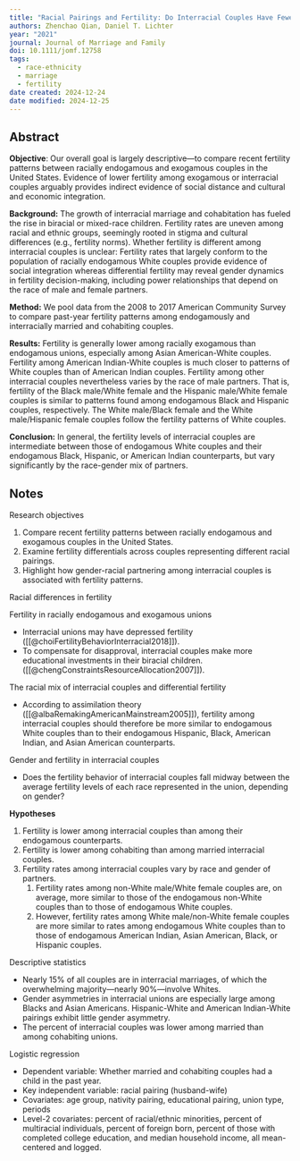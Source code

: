 ```yaml
---
title: "Racial Pairings and Fertility: Do Interracial Couples Have Fewer Children?"
authors: Zhenchao Qian, Daniel T. Lichter
year: "2021"
journal: Journal of Marriage and Family
doi: 10.1111/jomf.12758
tags:
  - race-ethnicity
  - marriage
  - fertility
date created: 2024-12-24
date modified: 2024-12-25
---
```


## Abstract

**Objective**: Our overall goal is largely descriptive—to compare recent fertility patterns between racially endogamous and exogamous couples in the United States. Evidence of lower fertility among exogamous or interracial couples arguably provides indirect evidence of social distance and cultural and economic integration.

**Background:** The growth of interracial marriage and cohabitation has fueled the rise in biracial or mixed-race children. Fertility rates are uneven among racial and ethnic groups, seemingly rooted in stigma and cultural differences (e.g., fertility norms). Whether fertility is different among interracial couples is unclear: Fertility rates that largely conform to the population of racially endogamous White couples provide evidence of social integration whereas differential fertility may reveal gender dynamics in fertility decision-making, including power relationships that depend on the race of male and female partners.

**Method:** We pool data from the 2008 to 2017 American Community Survey to compare past-year fertility patterns among endogamously and interracially married and cohabiting couples.

**Results:** Fertility is generally lower among racially exogamous than endogamous unions, especially among Asian American-White couples. Fertility among American Indian-White couples is much closer to patterns of White couples than of American Indian couples. Fertility among other interracial couples nevertheless varies by the race of male partners. That is, fertility of the Black male/White female and the Hispanic male/White female couples is similar to patterns found among endogamous Black and Hispanic couples, respectively. The White male/Black female and the White male/Hispanic female couples follow the fertility patterns of White couples.

**Conclusion:** In general, the fertility levels of interracial couples are intermediate between those of endogamous White couples and their endogamous Black, Hispanic, or American Indian counterparts, but vary significantly by the race-gender mix of partners.

## Notes

Research objectives

1. Compare recent fertility patterns between racially endogamous and exogamous couples in the United States.
2. Examine fertility differentials across couples representing different racial pairings.
3. Highlight how gender-racial partnering among interracial couples is associated with fertility patterns.

Racial differences in fertility

Fertility in racially endogamous and exogamous unions

- Interracial unions may have depressed fertility ([[@choiFertilityBehaviorInterracial2018]]).
- To compensate for disapproval, interracial couples make more educational investments in their biracial children. ([[@chengConstraintsResourceAllocation2007]]).

The racial mix of interracial couples and differential fertility

- According to assimilation theory ([[@albaRemakingAmericanMainstream2005]]), fertility among interracial couples should therefore be more similar to endogamous White couples than to their endogamous Hispanic, Black, American Indian, and Asian American counterparts.

Gender and fertility in interracial couples

- Does the fertility behavior of interracial couples fall midway between the average fertility levels of each race represented in the union, depending on gender?

**Hypotheses**

1. Fertility is lower among interracial couples than among their endogamous counterparts.
2. Fertility is lower among cohabiting than among married interracial couples.
3. Fertility rates among interracial couples vary by race and gender of partners.
	1. Fertility rates among non-White male/White female couples are, on average, more similar to those of the endogamous non-White couples than to those of endogamous White couples.
	2. However, fertility rates among White male/non-White female couples are more similar to rates among endogamous White couples than to those of endogamous American Indian, Asian American, Black, or Hispanic couples.

Descriptive statistics

- Nearly 15% of all couples are in interracial marriages, of which the overwhelming majority—nearly 90%—involve Whites.
- Gender asymmetries in interracial unions are especially large among Blacks and Asian Americans. Hispanic-White and American Indian-White pairings exhibit little gender asymmetry.
- The percent of interracial couples was lower among married than among cohabiting unions.

Logistic regression

- Dependent variable: Whether married and cohabiting couples had a child in the past year.
- Key independent variable: racial pairing (husband-wife)
- Covariates: age group, nativity pairing, educational pairing, union type, periods
- Level-2 covariates: percent of racial/ethnic minorities, percent of multiracial individuals, percent of foreign born, percent of those with completed college education, and median household income, all mean-centered and logged.
